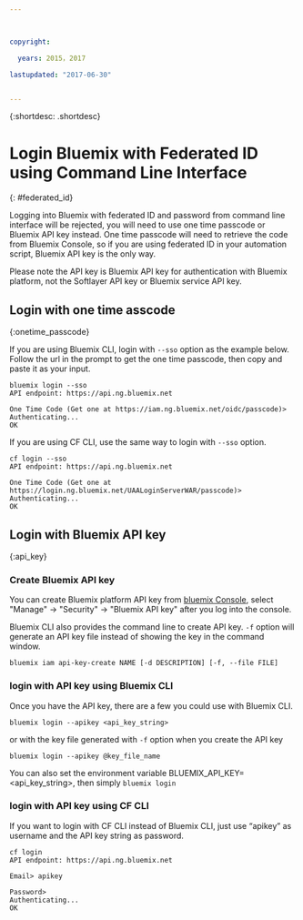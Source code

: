 ```yaml
---



copyright:

  years: 2015，2017

lastupdated: "2017-06-30"


---
```


{:shortdesc: .shortdesc}

# Login Bluemix with Federated ID using Command Line Interface
{: #federated_id}

Logging into Bluemix with federated ID and password from command line interface will be rejected, you will need to use one time passcode or Bluemix API key instead. One time passcode will need to retrieve the code from Bluemix Console, so if you are using federated ID in your automation script, Bluemix API key is the only way.

Please note the API key is Bluemix API key for authentication with Bluemix platform, not the Softlayer API key or Bluemix service API key.

## Login with one time asscode
{:onetime_passcode}


If you are using Bluemix CLI, login with `--sso` option as the example below. Follow the url in the prompt to get the one time passcode, then copy and paste it as your input.

```
bluemix login --sso
API endpoint: https://api.ng.bluemix.net

One Time Code (Get one at https://iam.ng.bluemix.net/oidc/passcode)> 
Authenticating...
OK

```


If you are using CF CLI, use the same way to login with `--sso` option.

```
cf login --sso
API endpoint: https://api.ng.bluemix.net

One Time Code (Get one at https://login.ng.bluemix.net/UAALoginServerWAR/passcode)> 
Authenticating...
OK

```


## Login with Bluemix API key
{:api_key}

### Create Bluemix API key

You can create Bluemix platform API key from [bluemix Console](https://console.bluemix.net), select "Manage" -> "Security" -> "Bluemix API key" after you log into the console.

Bluemix CLI also provides the command line to create API key. `-f` option will generate an API key file instead of showing the key in the command window. 

```
bluemix iam api-key-create NAME [-d DESCRIPTION] [-f, --file FILE]
```

### login with API key using Bluemix CLI

Once you have the API key, there are a few you could use with Bluemix CLI.

```
bluemix login --apikey <api_key_string>
```

or with the key file generated with `-f` option when you create the API key

```
bluemix login --apikey @key_file_name
```

You can also set the environment variable BLUEMIX_API_KEY=<api_key_string>, then simply `bluemix login`


### login with API key using CF CLI

If you want to login with CF CLI instead of Bluemix CLI, just use “apikey” as username and the API key string as password.

```
cf login     
API endpoint: https://api.ng.bluemix.net

Email> apikey    

Password>
Authenticating...
OK
```